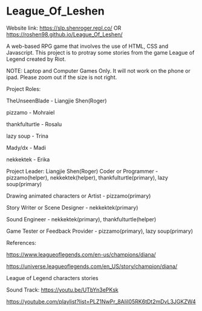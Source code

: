 # League_Of_Leshen

Website link: https://slp.shenroger.repl.co/
OR https://roshen98.github.io/League_Of_Leshen/

A web-based RPG game that involves the use of HTML, CSS and Javascript. This project is to protray some stories from the game League of Legend created by Riot.

NOTE: Laptop and Computer Games Only. It will not work on the phone or ipad. Please zoom out if the size is not right.

Project Roles:

TheUnseenBlade - Liangjie Shen(Roger) 

pizzamo - Mohraiel

thankfulturtle - Rosalu

lazy soup - Trina

Mady/dx - Madi

nekkektek - Erika


Project Leader: Liangjie Shen(Roger)
Coder or Programmer - pizzamo(helper), nekkektek(helper), thankfulturtle(primary), lazy soup(primary)

Drawing animated characters or Artist - pizzamo(primary)

Story Writer or Scene Designer - nekkektek(primary)

Sound Engineer - nekkektek(primary), thankfulturtle(helper)

Game Tester or Feedback Provider - pizzamo(primary), lazy soup(primary)


References:

https://www.leagueoflegends.com/en-us/champions/diana/

https://universe.leagueoflegends.com/en_US/story/champion/diana/

League of Legend characters stories

Sound Track:
https://youtu.be/UTbYn3ePKsk

https://youtube.com/playlist?list=PLZ1NwPr_8AIiI05RK6tDt2mDvL3JGKZW4


